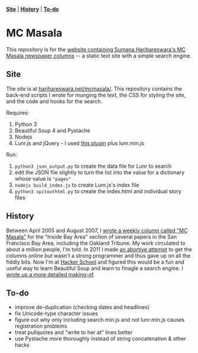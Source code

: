**[Site](#site)** |
**[History](#history)** |
**[To-do](#to-do)**

# MC Masala

This repository is for the [website containing Sumana Harihareswara's MC Masala newspaper columns](http://www.harihareswara.net/mcmasala/) -- a static text site with a simple search engine.

## Site

The site is at [harihareswara.net/mcmasala/](http://www.harihareswara.net/mcmasala/). This repository contains the back-end scripts I wrote for munging the text, the CSS for styling the site, and the code and hooks for the search.

Requires:

1. Python 3
1. Beautiful Soup 4 and Pystache
1. Nodejs
1. Lunr.js and jQuery - I used [this plugin](https://github.com/slashdotdash/jekyll-lunr-js-search/blob/master/build/search.min.js) plus lunr.min.js

Run:

1. `python3 json_output.py` to create the data file for Lunr to search
1. edit the JSON file slightly to turn the list into the value for a dictionary whose value is `"pages"`
1. `nodejs build_index.js` to create Lunr.js's index file
1. `python3 spitouthtml.py` to create the index.html and individual story files

## History

Between April 2005 and August 2007, I [wrote a weekly column called "MC Masala"](http://www.harihareswara.net/sumana/2011/02/23/0) for the "Inside Bay Area" section of several papers in the San Francisco Bay Area, including the Oakland Tribune. My work circulated to about a million people, I'm told. In 2011 I made [an abortive attempt](http://www.harihareswara.net/masala) to get the columns online but wasn't a strong programmer and thus gave up on all the fiddly bits. Now I'm at [Hacker School](http://hackerschool.com/) and figured this would be a fun and useful way to learn Beautiful Soup and learn to finagle a search engine. I [wrote up a more detailed making-of](http://www.harihareswara.net/sumana/2014/11/18/2).

## To-do
* improve de-duplication (checking dates and headlines)
* fix Unicode-type character issues
* figure out why only including search.min.js and not lunr.min.js causes registration problems
* treat pullquotes and "write to her at" lines better
* use Pystache more thoroughly instead of string concatenation & other hacks
